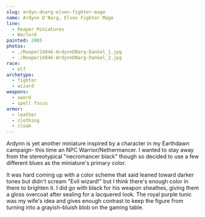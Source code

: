 ```yaml
---
slug: ardyn-dnarg-elven-fighter-mage
name: Ardynn D'Narg, Elven Fighter Mage
line:
  - Reaper Miniatures
  - Warlord
painted: 2005
photos:
  - ./Reaper14046-ArdynnDNarg-Dankel_1.jpg
  - ./Reaper14046-ArdynnDNarg-Dankel_2.jpg
race:
  - elf
archetype:
  - fighter
  - wizard
weapons:
  - sword
  - spell focus
armor:
  - leather
  - clothing
  - cloak
---
```


Ardynn is yet another miniature inspired by a character in my Earthdawn campaign- this time an NPC Warrior/Nethermancer. I wanted to stay away from the stereotypical "necromancer black" though so decided to use a few different blues as the miniature's primary color.

It was hard coming up with a color scheme that said leaned toward darker tones but didn't scream "Evil wizard!" but I think there's enough color in there to brighten it. I did go with black for his weapon sheathes, giving them a gloss overcoat after sealing for a lacquered look. The royal purple tunic was my wife's idea and gives enough contrast to keep the figure from turning into a grayish-bluish blob on the gaming table.
